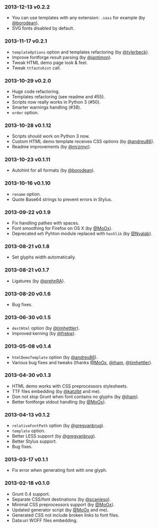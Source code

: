### 2013-12-13 v0.2.2

* You can use templates with any extension: `.sass` for example (by [@borodean](https://github.com/borodean)).
* SVG fonts disabled by default.

### 2013-11-17 v0.2.1

* `templateOptions` option and templates refactoring (by [@tylerbeck](https://github.com/tylerbeck)).
* Improve fontforge result parsing (by [@jantimon](https://github.com/jantimon)).
* Tweak HTML demo page look & feel.
* Tweak `ttfautohint` call.

### 2013-10-29 v0.2.0

* Huge code refactoring.
* Templates refactoring (see readme and #55).
* Scripts now really works in Python 3 (#50).
* Smarter warnings handling (#38).
* `order` option.

### 2013-10-28 v0.1.12

* Scripts should work on Python 3 now.
* Custom HTML demo template receives CSS options (by [@andreu86](https://github.com/andreu86)).
* Readme improvements (by [@mrzmyr](https://github.com/mrzmyr)).

### 2013-10-23 v0.1.11

* Autohint for all formats (by [@borodean](https://github.com/borodean)).

### 2013-10-16 v0.1.10

* `rename` option.
* Quote Base64 strings to prevent errors in Stylus.

### 2013-09-22 v0.1.9

* Fix handling pathes with spaces.
* Font smoothing for Firefox on OS X (by [@MoOx](https://github.com/MoOx)).
* Deprecated `md5` Pyhton module replaced with `hashlib` (by [@Nyalab](https://github.com/Nyalab)).

### 2013-08-21 v0.1.8

* Set glyphs width automatically.

### 2013-08-21 v0.1.7

* Ligatures (by [@prehnRA](https://github.com/prehnRA)).

### 2013-08-20 v0.1.6

* Bug fixes.

### 2013-06-30 v0.1.5

* `destHtml` option (by [@timhettler](https://github.com/timhettler)).
* Improved kerning (by [@frekw](https://github.com/frekw)).

### 2013-05-08 v0.1.4

* `htmlDemoTemplate` option (by [@andreu86](https://github.com/andreu86)).
* Various bug fixes and tweaks (thanks [@MoOx](https://github.com/MoOx), [@iham](https://github.com/iham), [@timhettler](https://github.com/timhettler)).

### 2013-04-30 v0.1.3

* HTML demo works with CSS preprocessors stylesheets.
* TTF files embedding (by [@katzlbt](https://github.com/katzlbt) and me).
* Don not stop Grunt when font contains no glyphs (by [@iham](https://github.com/iham)).
* Better fontforge stdout handling (by [@MoOx](https://github.com/MoOx)).

### 2013-04-13 v0.1.2

* `relativeFontPath` option (by [@gregvanbrug](https://github.com/gregvanbrug)).
* `template` option.
* Better LESS support (by [@gregvanbrug](https://github.com/gregvanbrug)).
* Better Stylus support.
* Bug fixes.

### 2013-03-17 v0.1.1

* Fix error when generating font with one glyph.

### 2013-02-18 v0.1.0

* Grunt 0.4 support.
* Separate CSS/font destinations (by [@scanieso](https://github.com/scanieso)).
* Minimal CSS preprocessors support (by [@MoOx](https://github.com/MoOx)).
* Updated generator script (by [@MoOx](https://github.com/MoOx) and me).
* Generated CSS not include broken links to font files.
* Data:uri WOFF files embedding.
